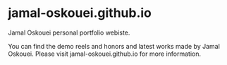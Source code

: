 # jamal-oskouei.github.io
Jamal Oskouei personal portfolio webiste.

You can find the demo reels and honors and latest works made by Jamal Oskouei. </n>
Please visit jamal-oskouei.github.io for more information.
